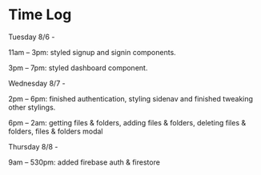 # Time Log


Tuesday 8/6 -

11am – 3pm: styled signup and signin components.

3pm – 7pm: styled dashboard component.

Wednesday 8/7 -

2pm – 6pm: finished authentication, styling sidenav and finished tweaking other stylings.

6pm – 2am: getting files & folders, adding files & folders, deleting files & folders, files & folders modal

Thursday 8/8 -

 9am – 530pm: added firebase auth & firestore